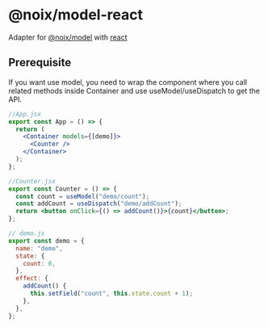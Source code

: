 # @noix/model-react

Adapter for [@noix/model](https://github.com/AserJoker/noix-model) with [react](https://github.com/facebook/react)

## Prerequisite

If you want use model, you need to wrap the component where you call related methods inside Container and use useModel/useDispatch to get the API.

```jsx
//App.jsx
export const App = () => {
  return (
    <Container models={[demo]}>
      <Counter />
    </Container>
  );
};
```

```jsx
//Counter.jsx
export const Counter = () => {
  const count = useModel("demo/count");
  const addCount = useDispatch("demo/addCount");
  return <button onClick={() => addCount()}>{count}</button>;
};
```

```javascript
// demo.js
export const demo = {
  name: "demo",
  state: {
    count: 0,
  },
  effect: {
    addCount() {
      this.setField("count", this.state.count + 1);
    },
  },
};
```
